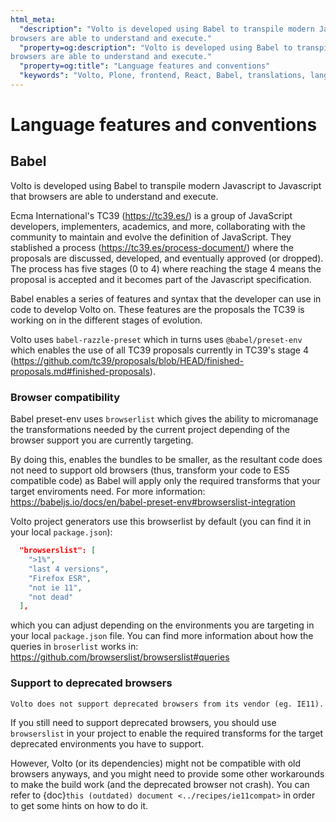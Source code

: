 ```yaml
---
html_meta:
  "description": "Volto is developed using Babel to transpile modern Javascript to Javascript that
browsers are able to understand and execute."
  "property=og:description": "Volto is developed using Babel to transpile modern Javascript to Javascript that
browsers are able to understand and execute."
  "property=og:title": "Language features and conventions"
  "keywords": "Volto, Plone, frontend, React, Babel, translations, language, internationalization, i18n, localization, transpilation"
---
```


# Language features and conventions

## Babel

Volto is developed using Babel to transpile modern Javascript to Javascript that
browsers are able to understand and execute.

Ecma International's TC39 (https://tc39.es/) is a group of JavaScript developers,
implementers, academics, and more, collaborating with the community to maintain and
evolve the definition of JavaScript. They stablished a process
(https://tc39.es/process-document/) where the proposals are discussed, developed, and
eventually approved (or dropped). The process has five stages (0 to 4) where reaching
the stage 4 means the proposal is accepted and it becomes part of the Javascript
specification.

Babel enables a series of features and syntax that the developer can use in code to
develop Volto on. These features are the proposals the TC39 is working on in the
different stages of evolution.

Volto uses `babel-razzle-preset` which in turns uses `@babel/preset-env` which enables
the use of all TC39 proposals currently in TC39's stage 4
(https://github.com/tc39/proposals/blob/HEAD/finished-proposals.md#finished-proposals).

### Browser compatibility

Babel preset-env uses `browserlist` which gives the ability to micromanage the
transformations needed by the current project depending of the browser support you are
currently targeting.

By doing this, enables the bundles to be smaller, as the resultant code does not need to
support old browsers (thus, transform your code to ES5 compatible code) as Babel will
apply only the required transforms that your target enviroments need. For more
information: https://babeljs.io/docs/en/babel-preset-env#browserslist-integration

Volto project generators use this browserlist by default (you can find it in your local `package.json`):

```json
  "browserslist": [
    ">1%",
    "last 4 versions",
    "Firefox ESR",
    "not ie 11",
    "not dead"
  ],
```

which you can adjust depending on the environments you are targeting in your local
`package.json` file. You can find more information about how the queries in `broserlist`
works in: https://github.com/browserslist/browserslist#queries

### Support to deprecated browsers

```{warning}
Volto does not support deprecated browsers from its vendor (eg. IE11).
```

If you still need to support deprecated browsers, you should use `browserslist` in your
project to enable the required transforms for the target deprecated environments you
have to support.

However, Volto (or its dependencies) might not be compatible with old browsers anyways,
and you might need to provide some other workarounds to make the build work (and the
deprecated browser not crash). You can refer to {doc}`this (outdated)
document <../recipes/ie11compat>` in order to get some hints on how to do it.
